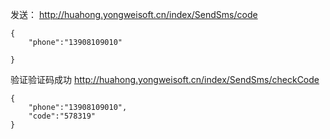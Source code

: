 发送：
http://huahong.yongweisoft.cn/index/SendSms/code
~~~
{
	"phone":"13908109010"
	
}
~~~

验证验证码成功
http://huahong.yongweisoft.cn/index/SendSms/checkCode
~~~
{
	"phone":"13908109010",
	"code":"578319"
}
~~~